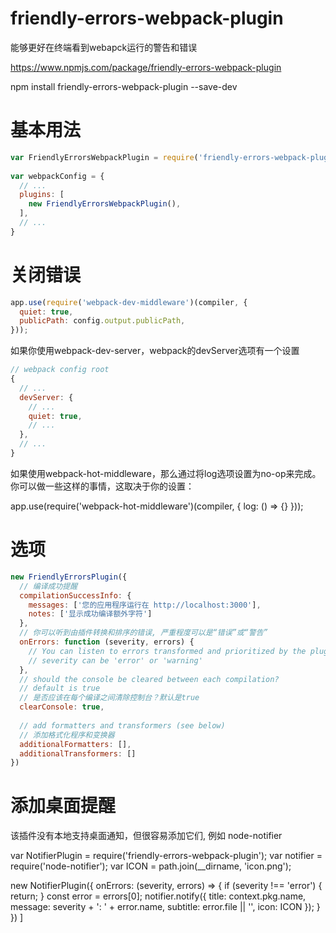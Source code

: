 friendly-errors-webpack-plugin 
======

能够更好在终端看到webapck运行的警告和错误

https://www.npmjs.com/package/friendly-errors-webpack-plugin

npm install friendly-errors-webpack-plugin --save-dev


# 基本用法

``` js
var FriendlyErrorsWebpackPlugin = require('friendly-errors-webpack-plugin');
 
var webpackConfig = {
  // ... 
  plugins: [
    new FriendlyErrorsWebpackPlugin(),
  ],
  // ... 
}
```

# 关闭错误

``` js
app.use(require('webpack-dev-middleware')(compiler, {
  quiet: true,
  publicPath: config.output.publicPath,
}));
```

如果你使用webpack-dev-server，webpack的devServer选项有一个设置

``` js
// webpack config root 
{
  // ... 
  devServer: {
    // ... 
    quiet: true,
    // ... 
  },
  // ... 
}
```

如果使用webpack-hot-middleware，那么通过将log选项设置为no-op来完成。你可以做一些这样的事情，这取决于你的设置：

app.use(require('webpack-hot-middleware')(compiler, {
  log: () => {}
}));

# 选项

``` js
new FriendlyErrorsPlugin({
  // 编译成功提醒
  compilationSuccessInfo: {
    messages: ['您的应用程序运行在 http://localhost:3000'],
    notes: ['显示成功编译额外字符']
  },
  // 你可以听到由插件转换和排序的错误, 严重程度可以是“错误”或“警告” 
  onErrors: function (severity, errors) {
    // You can listen to errors transformed and prioritized by the plugin 
    // severity can be 'error' or 'warning' 
  },
  // should the console be cleared between each compilation? 
  // default is true 
  // 是否应该在每个编译之间清除控制台？默认是true
  clearConsole: true,
 
  // add formatters and transformers (see below) 
  // 添加格式化程序和变换器
  additionalFormatters: [],
  additionalTransformers: []
})
```

# 添加桌面提醒

该插件没有本地支持桌面通知，但很容易添加它们, 例如 node-notifier

var NotifierPlugin = require('friendly-errors-webpack-plugin');
var notifier = require('node-notifier');
var ICON = path.join(__dirname, 'icon.png');
 
new NotifierPlugin({
    onErrors: (severity, errors) => {
      if (severity !== 'error') {
        return;
      }
      const error = errors[0];
      notifier.notify({
        title: context.pkg.name,
        message: severity + ': ' + error.name,
        subtitle: error.file || '',
        icon: ICON
      });
    }
  })
]